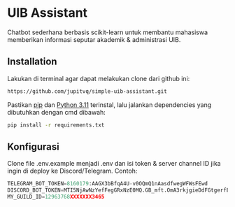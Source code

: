 # UIB Assistant

Chatbot sederhana berbasis scikit-learn untuk membantu mahasiswa memberikan informasi seputar akademik & administrasi UIB.

## Installation

Lakukan di terminal agar dapat melakukan clone dari github ini:
```bash
https://github.com/jupitvq/simple-uib-assistant.git
```

Pastikan [pip](https://pip.pypa.io/en/stable/) dan [Python 3.11](https://www.python.org/downloads/release/python-31110/) terinstal, lalu jalankan dependencies yang dibutuhkan dengan cmd dibawah:

```bash
pip install -r requirements.txt
```

## Konfigurasi
Clone file .env.example menjadi .env dan isi token & server channel ID jika ingin di deploy ke Discord/Telegram.
Contoh:
```python
TELEGRAM_BOT_TOKEN=8160179:AAGX3bBfqA4U-v0OQmQ1nAasdfwegWFWsFEwd
DISCORD_BOT_TOKEN=MTI5NjAwNzYefFegGRxNzE0MQ.GB_mft.OmA3rkjgieDdFGtgerfEFfRwT_7uiAqht0BI4_1OxpK4
MY_GUILD_ID=12963768XXXXXXX3465
```
